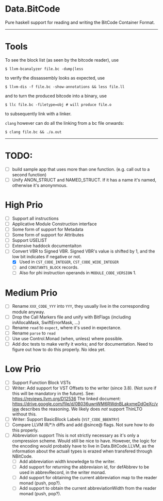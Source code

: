 # Data.BitCode

Pure haskell support for reading and writing the BitCode Container Format.

---

# Tools

To see the block list (as seen by the bitcode reader), use

```
$ llvm-bcanalyzer file.bc -dump|less
```

to verify the dissassembly looks as expected, use

```
$ llvm-dis -f file.bc -show-annotations && less file.ll
```

and to turn the produced bitcode into a binary, use

```
$ llc file.bc -filetype=obj # will produce file.o
```

to subsequently link with a linker.

`clang` however can do all the linking from a bc file onwards:

```
$ clang file.bc && ./a.out
```

---

# TODO: 
- [ ] build sample app that uses more than one function. (e.g. call out to a second function)
- [ ] Unify ANON_STRUCT and NAMED_STRUCT. If it has a name it's named, otherwise it's anonynmous.

# High Prio

- [ ] Support all instructions
- [ ] Applicative Module Construction interface
- [ ] Some form of support for Metadata
- [ ] Some form of support for Attributes
- [ ] Support USELIST
- [ ] Extensive haddock documentaiton
- [ ] Convert VBR to Signed VBR. Signed VBR's value is shifted by 1, and the low bit indicates if negative or not.
  - [x] Used in `CST_CODE_INTEGER`, `CST_CODE_WIDE_INTEGER`
  - [ ] and `CONSTANTS_BLOCK` records.
  - [ ] Also for phi instruction operands in `MODULE_CODE_VERSION` 1.

# Medium Prio

- [ ] Rename `XXX_CODE_YYY` into `YYY`, they usually live in the corresponding module anyway.
- [ ] Drop the Call Markers file and unify with BitFlags (including inAllocaMask, SwiftErrorMask, ...)
- [ ] Rename `read` to `expect`, where it's used in expectance.
- [ ] Rename `parse` to `read`
- [ ] Use use Control.Monad (when, unless) where possible.
- [ ] Add doc tests to make verify it works; and for documentation.
      Need to figure out how to do this properly. No idea yet.

# Low Prio

- [ ] Support Function Block VSTs
- [ ] Writer: Add support for VST Offsets to the writer (since 3.8).
      (Not sure if this will be mandatory in the future).
      See: https://reviews.llvm.org/D12536
      The linked document: https://drive.google.com/file/d/0B036uwnWM6RWdnBLakxmeDdOeXc/view describes
      the reasoning. We likely does *not* support ThinLTO without this.
- [ ] Writer: Support BasicBlock Labels (`VST_CODE_BBENTRY`)
- [ ] Compare LLVM  IR/*.h diffs and add @since@ flags.
      Not sure how to do this properly.
- [ ] Abbreviation support
      This is not strictly necessary as it's only a compression scheme. Would still be nice to have.
      However, the logic for the encoding would probably have to live in Data.BitCode.LLVM, as the
      information about the actuall types is erazed when transfered through NBitCode.
  - [ ] Add abbreviation width knowledge to the writer.
  - [ ] Add support for returning the abbreviaion id, for defAbbrev to be used in abbrevRecord, in the writer monad.
  - [ ] Add support for obtaining the current abbreviation map to the reader monad (push, pop?).
  - [ ] Add support to obtain the current abbreviationWidth from the reader monad (push, pop?).
